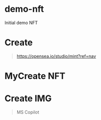 # demo-nft
Initial demo NFT 

# Create 
> https://opensea.io/studio/mint?ref=nav

# MyCreate NFT
>

# Create IMG
> MS Copilot
